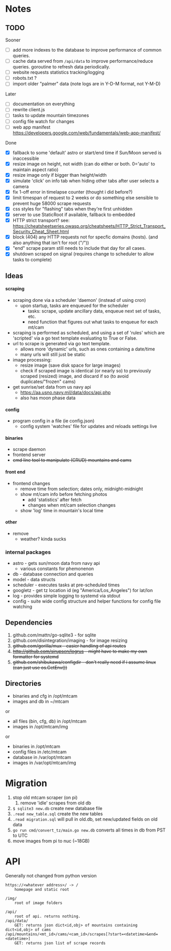 # Notes

## TODO

Sooner
- [ ] add more indexes to the database to improve performance of common queries.
- [ ] cache data served from `/api/data` to improve performance/reduce queries. goroutine to refresh data periodically.
- [ ] website requests statistics tracking/logging
- [ ] robots.txt ?
- [ ] import older "palmer" data (note logs are in Y-D-M format, not Y-M-D)

Later
- [ ] documentation on everything
- [ ] rewrite client.js
- [ ] tasks to update mountain timezones
- [ ] config file watch for changes
- [ ] web app manifest https://developers.google.com/web/fundamentals/web-app-manifest/

Done
- [x] fallback to some 'default' astro or start/end time if Sun/Moon served is inaccessible
- [x] resize image on height, not width (can do either or both. 0='auto' to maintain aspect ratio)
- [X] resize image only if bigger than height/width
- [x] simulate 'click' on info tab when hiding other tabs after user selects a camera
- [x] fix 1-off error in timelapse counter (thought i did before?)
- [x] limit timespan of request to 2 weeks or do something else sensible to prevent huge 58000 scrape requests
- [x] css styles for "flashing" tabs when they're first unhidden
- [x] server to use StaticRoot if available, fallback to embedded
- [x] HTTP strict transport? see: https://cheatsheetseries.owasp.org/cheatsheets/HTTP_Strict_Transport_Security_Cheat_Sheet.html
- [x] block (404) any HTTP requests not for specfic domains (hosts). (and also anything that isn't for root ("/"))
- [x] "end" scrape param still needs to include that day for all cases.
- [x] shutdown scraped on signal (requires change to scheduler to allow tasks to complete)

## Ideas

#### scraping
- scraping done via a scheduler 'daemon' (instead of using cron)
    - upon startup, tasks are enqueued for the scheduler
        - tasks: scrape, update ancillary data, enqueue next set of tasks, etc.
        - need function that figures out what tasks to enqueue for each mt/cam
- scraping is performed as scheduled, and using a set of 'rules' which are
    'scripted' via a go text template evaluating to True or False.
- url to scrape is generated via go text template.
    - allows more 'dynamic' urls, such as ones containing a date/time
    - many urls will still just be static
- image processing:
    - resize image (save disk space for large images)
    - check if scraped image is identical (or nearly so) to previously scraped (resized)
        image, and discard if so (to avoid duplicates/"frozen" cams)
- get sunrise/set data from us navy api
    - https://aa.usno.navy.mil/data/docs/api.php
    - also has moon phase data

#### config
- program config in a file (ie config.json)
    - config system 'watches' file for updates and reloads settings live

#### binaries
- scrape daemon
- frontend server
- ~~cmd line tool to manipulate (CRUD) mountains and cams~~

#### front end
- frontend changes
    - remove time from selection; dates only, midnight-midnight
    - show mt/cam info before fetching photos
        - add 'statistics' after fetch
        - changes when mt/cam selection changes
    - show 'log' time in mountain's local time

#### other
- remove
    - weather? kinda sucks

### internal packages
- astro - gets sun/moon data from navy api
    - various constants for phemonenon
- db - database connection and queries
- model - data structs
- scheduler - executes tasks at pre-scheduled times
- googletz - get tz location id (eg "America/Los_Angeles") for lat/lon
- log - provides simple logging to systemd via stdout
- config - suite wide config structure and helper functions for config file watching

## Dependencies
1. github.com/mattn/go-sqlite3 - for sqlite
1. github.com/disintegration/imaging - for image resizing
1. ~~github.com/gorilla/mux - easier handling of api routes~~
1. ~~http://github.com/sirupsen/logrus - might have to make my own formatter for systemd~~
1. ~~github.com/shibukawa/configdir - don't really need if i assume linux (can just use os.GetEnv())~~

## Directories
- binaries and cfg in /opt/mtcam
- images and db in ~/mtcam

or 

- all files (bin, cfg, db) in /opt/mtcam
- images in /opt/mtcam/img

or

- binaries in /opt/mtcam
- config files in /etc/mtcam
- database in /var/opt/mtcam
- images in /var/opt/mtcam/img

# Migration
1. stop old mtcam scraper (on pi)
    1. remove 'idle' scrapes from old db
2. `$ sqlite3 new.db` create new database file
3. `.read new_table.sql` create the new tables
4. `.read migration.sql`  will pull in old.db, set new/updated fields on old data
5. `go run cmd/convert_tz/main.go new.db`  converts all times in db from PST to UTC
6. move images from pi to nuc (~18GB)

# API
Generally not changed from python version

    https://<whatever address>/ -> /
        homepage and static root

    /img/
        root of image folders

    /api/
        root of api. returns nothing.
    /api/data/
        GET: returns json dict<id,obj> of mountains containing dict<id,obj> of cams
    /api/mountains/<mt_id>/cams/<cam_id>/scrapes[?start=<datetime>&end=<datetime>]
        GET: returns json list of scrape records
